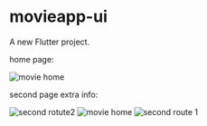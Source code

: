 # movieapp-ui

A new Flutter project.

home page:




![movie home](https://user-images.githubusercontent.com/21191226/87146462-9b1f7800-c2c8-11ea-8b22-491a03b778b5.PNG)

second page extra info:


![second rotute2](https://user-images.githubusercontent.com/21191226/87146763-12550c00-c2c9-11ea-896b-b40d9768b860.PNG)
![movie home](https://user-images.githubusercontent.com/21191226/87146768-13863900-c2c9-11ea-8171-ac0ce68c08d1.PNG)
![second route 1](https://user-images.githubusercontent.com/21191226/87146771-13863900-c2c9-11ea-8259-e08ed805cf2e.PNG)
